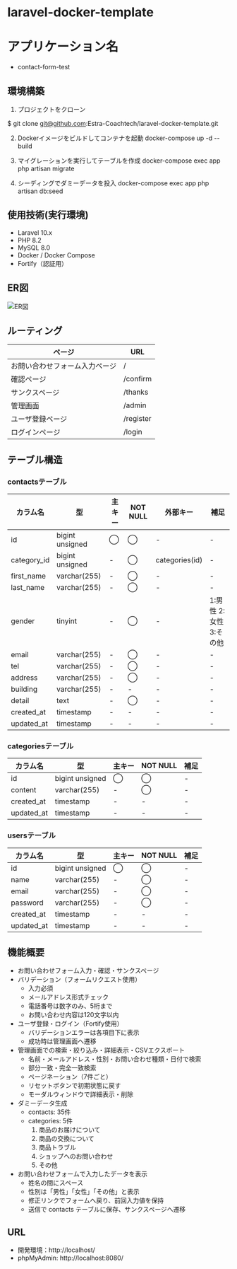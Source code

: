 # laravel-docker-template



# アプリケーション名
- contact-form-test

## 環境構築
1. プロジェクトをクローン

$ git clone git@github.com:Estra-Coachtech/laravel-docker-template.git

2.	Dockerイメージをビルドしてコンテナを起動
docker-compose up -d --build

3.	マイグレーションを実行してテーブルを作成
docker-compose exec app php artisan migrate

4.	シーディングでダミーデータを投入
docker-compose exec app php artisan db:seed



## 使用技術(実行環境)
- Laravel 10.x
- PHP 8.2
- MySQL 8.0
- Docker / Docker Compose
- Fortify（認証用）

## ER図
![ER図](src/images/ED図.png)

## ルーティング
| ページ | URL |
|--------|----|
| お問い合わせフォーム入力ページ | / |
| 確認ページ | /confirm |
| サンクスページ | /thanks |
| 管理画面 | /admin |
| ユーザ登録ページ | /register |
| ログインページ | /login |

## テーブル構造
### contactsテーブル
| カラム名 | 型 | 主キー | NOT NULL | 外部キー | 補足 |
|-----------|----|--------|----------|----------|------|
| id | bigint unsigned | ◯ | ◯ | - | - |
| category_id | bigint unsigned | - | ◯ | categories(id) | - |
| first_name | varchar(255) | - | ◯ | - | - |
| last_name | varchar(255) | - | ◯ | - | - |
| gender | tinyint | - | ◯ | - | 1:男性 2:女性 3:その他 |
| email | varchar(255) | - | ◯ | - | - |
| tel | varchar(255) | - | ◯ | - | - |
| address | varchar(255) | - | ◯ | - | - |
| building | varchar(255) | - | - | - | - |
| detail | text | - | ◯ | - | - |
| created_at | timestamp | - | - | - | - |
| updated_at | timestamp | - | - | - | - |

### categoriesテーブル
| カラム名 | 型 | 主キー | NOT NULL | 補足 |
|-----------|----|--------|----------|------|
| id | bigint unsigned | ◯ | ◯ | - |
| content | varchar(255) | - | ◯ | - |
| created_at | timestamp | - | - | - |
| updated_at | timestamp | - | - | - |

### usersテーブル
| カラム名 | 型 | 主キー | NOT NULL | 補足 |
|-----------|----|--------|----------|------|
| id | bigint unsigned | ◯ | ◯ | - |
| name | varchar(255) | - | ◯ | - |
| email | varchar(255) | - | ◯ | - |
| password | varchar(255) | - | ◯ | - |
| created_at | timestamp | - | - | - |
| updated_at | timestamp | - | - | - |

## 機能概要
- お問い合わせフォーム入力・確認・サンクスページ
- バリデーション（フォームリクエスト使用）
  - 入力必須
  - メールアドレス形式チェック
  - 電話番号は数字のみ、5桁まで
  - お問い合わせ内容は120文字以内
- ユーザ登録・ログイン（Fortify使用）
  - バリデーションエラーは各項目下に表示
  - 成功時は管理画面へ遷移
- 管理画面での検索・絞り込み・詳細表示・CSVエクスポート
  - 名前・メールアドレス・性別・お問い合わせ種類・日付で検索
  - 部分一致・完全一致検索
  - ページネーション（7件ごと）
  - リセットボタンで初期状態に戻す
  - モーダルウィンドウで詳細表示・削除
- ダミーデータ生成
  - contacts: 35件
  - categories: 5件
    1. 商品のお届けについて
    2. 商品の交換について
    3. 商品トラブル
    4. ショップへのお問い合わせ
    5. その他
- お問い合わせフォームで入力したデータを表示
  - 姓名の間にスペース
  - 性別は「男性」「女性」「その他」と表示
  - 修正リンクでフォームへ戻り、前回入力値を保持
  - 送信で contacts テーブルに保存、サンクスページへ遷移

## URL
- 開発環境：http://localhost/
- phpMyAdmin: http://localhost:8080/